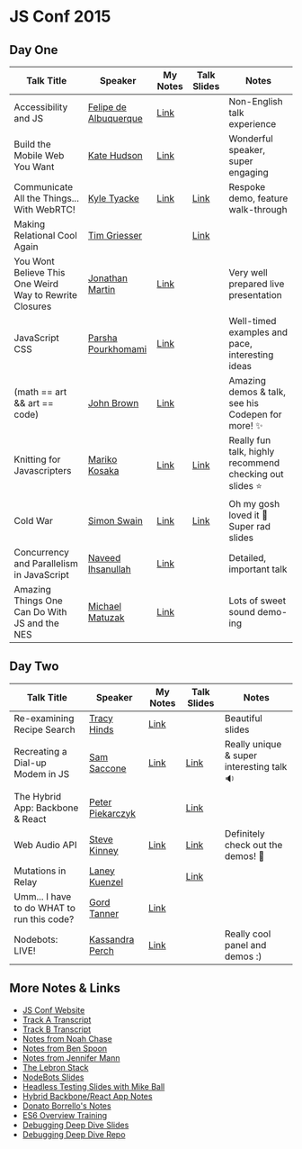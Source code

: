 # JS Conf 2015

## Day One

Talk Title | Speaker | My Notes | Talk Slides | Notes
---- | --- | --- | --- | ---
Accessibility and JS | [Felipe de Albuquerque](https://twitter.com/felipedeolinda) | [Link](/01-accessibility-and-js.md) | | Non-English talk experience
Build the Mobile Web You Want | [Kate Hudson](http://twitter.com/k88hudson) | [Link](/02-build-the-mobile-web-you-want.md) | | Wonderful speaker, super engaging
Communicate All the Things... With WebRTC! | [Kyle Tyacke](https://twitter.com/geekgonenomad) | [Link](/03-web-rtc.md) | [Link](https://github.com/ktyacke/respoke-webrtc-preso) | Respoke demo, feature walk-through
Making Relational Cool Again | [Tim Griesser](https://twitter.com/tgriesser) |  | [Link](https://speakerdeck.com/tgriesser/making-relational-cool-again-or-javascript-on-acid) |
You Wont Believe This One Weird Way to Rewrite Closures | [Jonathan Martin](https://twitter.com/nybblr) | [Link](/04-closures.md) | | Very well prepared live presentation
JavaScript CSS | [Parsha Pourkhomami](http://twitter.com/parshap) | [Link](/05-js-css.md) | | Well-timed examples and pace, interesting ideas
(math == art && art == code) | [John Brown](http://twitter.com/thisisjohnbrown) | [Link](/06-code-art.md) | | Amazing demos & talk, see his Codepen for more! :sparkles:
Knitting for Javascripters | [Mariko Kosaka](http://twitter.com/kosamari) | [Link](/07-knitting-for-jsers.md) | [Link](http://kosamari.com/presentation/jsconf-2015/)| Really fun talk, highly recommend checking out slides :star:
Cold War | [Simon Swain](http://twitter.com/simon_swain) | [Link](/08-cold-war.md) | [Link](https://simonswain.com/coldwar) | Oh my gosh loved it :rocket: Super rad slides
Concurrency and Parallelism in JavaScript | [Naveed Ihsanullah](http://twitter.com/naveedi) | [Link](/09-concurrency.md) |  | Detailed, important talk
Amazing Things One Can Do With JS and the NES | [Michael Matuzak](http://twitter.com/mmatuzak) | [Link](/10-nes.md) |  | Lots of sweet sound demo-ing

## Day Two

Talk Title | Speaker | My Notes | Talk Slides | Notes
---- | --- | --- | --- | ---
Re-examining Recipe Search | [Tracy Hinds](http://twitter.com/hackygolucky) | [Link](/11-graph-database.md) | | Beautiful slides
Recreating a Dial-up Modem in JS | [Sam Saccone](http://twitter.com/samccone) | [Link](/12-dialup-modem.md) | [Link](http://slides.com/samccone/jsconf-us/#/) | Really unique & super interesting talk :sound:
The Hybrid App: Backbone & React | [Peter Piekarczyk](https://twitter.com/peterpme) |  | [Link](https://speakerdeck.com/ppiekarczyk/the-hybrid-backbone-and-react-app#) |
Web Audio API | [Steve Kinney](http://twitter.com/stevekinney) | [Link](/13-web-audio.md) | [Link](https://github.com/stevekinney/making-music) | Definitely check out the demos! :musical_note:
Mutations in Relay | [Laney Kuenzel](https://twitter.com/laneykuenzel) | | [Link](https://speakerdeck.com/laneyk/mutations-in-relay) |
Umm... I have to do WHAT to run this code? | [Gord Tanner](http://twitter.com/gordtanner) | [Link](/14-os-projects.md) | |
Nodebots: LIVE! | [Kassandra Perch](http://twitter.com/nodebotanist) | [Link](/15-nodebots.md) | | Really cool panel and demos :)

## More Notes & Links

- [JS Conf Website](http://2015.jsconf.us/)
- [Track A Transcript](http://2015.jsconf.us/t/track_a.html)
- [Track B Transcript](http://2015.jsconf.us/t/track_b.html)
- [Notes from Noah Chase](https://github.com/nchase/talks/tree/master/2015/jsconf)
- [Notes from Ben Spoon](http://blog.benspoon.com/js-conf-notes/)
- [Notes from Jennifer Mann](https://gist.github.com/jennifer-mann/544da3863bbe47773d70)
- [The Lebron Stack](http://lebron.technology/)
- [NodeBots Slides](https://dl.dropboxusercontent.com/u/3531958/jsconf-2015/index.html#/)
- [Headless Testing Slides with Mike Ball](http://mdb.github.io/testing-with-xvfb/#/)
- [Hybrid Backbone/React App Notes](http://ja.mesbrown.com/2015/05/the-hybrid-backbone-react-app-peter-piekarczyk-jsconf-2015/)
- [Donato Borrello's Notes](https://github.com/donato/notes/tree/master/jsconf-2015)
- [ES6 Overview Training](http://johnkpaul.github.io/presentations/jsconf/2015/es6-overview/#/)
- [Debugging Deep Dive Slides](http://brianarn.github.io/jsconf-2015-debugging/presentation/#/)
- [Debugging Deep Dive Repo](https://github.com/brianarn/jsconf-2015-debugging)

